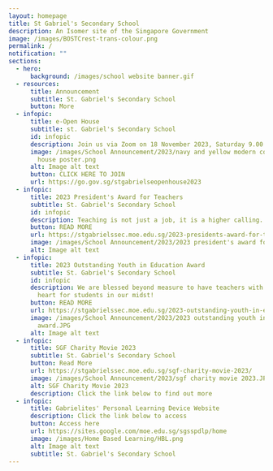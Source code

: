 ```yaml
---
layout: homepage
title: St Gabriel's Secondary School
description: An Isomer site of the Singapore Government
image: /images/BOSTCrest-trans-colour.png
permalink: /
notification: ""
sections:
  - hero:
      background: /images/school website banner.gif
  - resources:
      title: Announcement
      subtitle: St. Gabriel's Secondary School
      button: More
  - infopic:
      title: e-Open House
      subtitle: st. Gabriel's Secondary School
      id: infopic
      description: Join us via Zoom on 18 November 2023, Saturday 9.00 am - 10.30 am
      image: /images/School Announcement/2023/navy and yellow modern college open
        house poster.png
      alt: Image alt text
      button: CLICK HERE TO JOIN
      url: https://go.gov.sg/stgabrielseopenhouse2023
  - infopic:
      title: 2023 President's Award for Teachers
      subtitle: St. Gabriel's Secondary School
      id: infopic
      description: Teaching is not just a job, it is a higher calling.
      button: READ MORE
      url: https://stgabrielssec.moe.edu.sg/2023-presidents-award-for-teachers/
      image: /images/School Announcement/2023/2023 president's award for teachers.JPG
      alt: Image alt text
  - infopic:
      title: 2023 Outstanding Youth in Education Award
      subtitle: St. Gabriel's Secondary School
      id: infopic
      description: We are blessed beyond measure to have teachers with an amazing
        heart for students in our midst!
      button: READ MORE
      url: https://stgabrielssec.moe.edu.sg/2023-outstanding-youth-in-education-award/
      image: /images/School Announcement/2023/2023 outstanding youth in education
        award.JPG
      alt: Image alt text
  - infopic:
      title: SGF Charity Movie 2023
      subtitle: St. Gabriel's Secondary School
      button: Read More
      url: https://stgabrielssec.moe.edu.sg/sgf-charity-movie-2023/
      image: /images/School Announcement/2023/sgf charity movie 2023.JPG
      alt: SGF Charity Movie 2023
      description: Click the link below to find out more
  - infopic:
      title: Gabrielites' Personal Learning Device Website
      description: Click the link below to access
      button: Access here
      url: https://sites.google.com/moe.edu.sg/sgsspdlp/home
      image: /images/Home Based Learning/HBL.png
      alt: Image alt text
      subtitle: St. Gabriel's Secondary School
---
```

